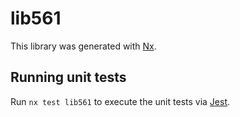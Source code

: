 # lib561

This library was generated with [Nx](https://nx.dev).

## Running unit tests

Run `nx test lib561` to execute the unit tests via [Jest](https://jestjs.io).
